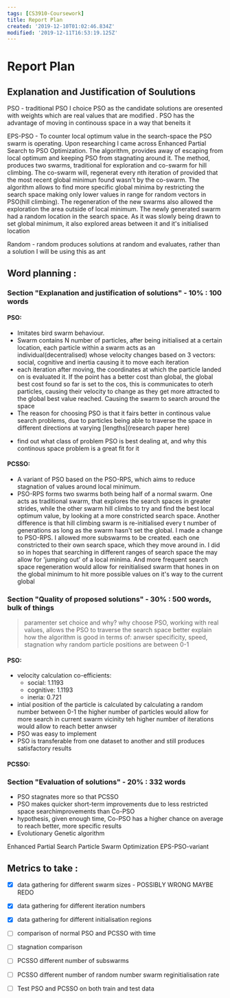 ```yaml
---
tags: [CS3910-Coursework]
title: Report Plan
created: '2019-12-10T01:02:46.834Z'
modified: '2019-12-11T16:53:19.125Z'
---
```


# Report Plan

## Explanation and Justification  of Soulutions

PSO - traditional PSO
I choice PSO as the candidate solutions are oresented with weights which are real values that are modified . PSO has the advantage of moving in continouss space in a way that beneits it

EPS-PSO - To counter local optimum value in the search-space the PSO swarm is operating. Upon researching I came across Enhanced Partial Search to PSO Optimization. The algorithm, provides away of escaping from local optimum and keeping PSO from stagnating around it.
The method, produces two swarms, traditional for exploration and co-swarm for hill climbing. The co-swarm will, regenerat every nth iteration of provided that the most recent global minimun found wasn't by the co-swarm. The algorithm allows to find more specific global minima by restricting the search space making only lower values in range for random vectors in PSO(hill climbing). The regeneration of the new swarms also allowed the exploration  the area outside of local minimum. The newly generated swarm had a random location in the search space. As it was slowly being drawn to set global minimum, it also explored areas between it and it's initialised location 


Random - random produces solutions at random and evaluates, rather than a solution I will be using this as ant
## Word planning :
### Section "Explanation and justification of solutions" - 10% : 100 words
#### PSO:
 * Imitates bird swarm behaviour.
 * Swarm contains N number of particles,
  after being initialised at a certain location, each particle within a swarm acts as an individual(decentralised) whose velocity changes based on 3 vectors: social, cognitive and inertia causing it to move each iteration
 * each iteration after moving,  the coordinates at which the particle landed on is evaluated it. If the point has a better cost than global, the global best cost found so far is set to the cos, this is communicates to oterh particles, causing their  velocity to change as they get more attracted to the global best value reached. Causing the swarm to search around the space 
 * The reason for choosing PSO is that it fairs better in continous value search problems, due to particles being able to traverse the space in different directions at varying [lengths](research paper here)
 - find out what class of problem PSO is best dealing at, and why this continous space problem is a great fit for it
  
#### PCSSO:
 * A variant of PSO based on the PSO-RPS, which aims to reduce stagnation of values around local minimum.
 * PSO-RPS forms two swarms both being half of a normal swarm. One acts as traditional swarm, that explores the search spaces in greater strides, while the other swarm hill climbs to try and find the best local optimum value, by looking at a more constricted search space. Another difference is that hill climbing swarm is re-initialised every t number of generations as long as the swarm hasn't set the global. I made a change to PSO-RPS. I allowed more subswarms to be created. each one constricted to their own search space, which they move around in. I did so in hopes that searching in different ranges of search space the may allow for 'jumping out' of a local minima. And more frequent search space regeneration would allow for reinitialised swarm that hones in on the global minimum to hit more possible values on it's way to the current global 
   
### Section "Quality of proposed solutions" - 30% : 500 words, bulk of things
> paramenter set choice and why?
why choose PSO, working with real values, allows the PSO to traverse the search space better
explain how the algorithm is good in terms of: anwser specificity, speed, stagnation
why random particle positions are between 0-1 
#### PSO:
  * velocity calculation co-efficients:
      * social: 1.1193
      * cognitive: 1.1193
      * ineria: 0.721
  * intial position of the particle is calculated by calculating a random number between 0-1
  the higher number of particles would allow for more search in current swarm vicinity
  teh higher number of iterations would allow to reach better anwser
  * PSO was easy to implement
  * PSO is transferable from one dataset to another and still produces satisfactory results


#### PCSSO:



### Section "Evaluation of solutions" - 20% : 332 words
  * PSO stagnates more so that PCSSO
  * PSO makes quicker short-term improvements due to less restricted space searchimprovements than Co-PSO
  * hypothesis, given enough time, Co-PSO has a higher chance on average to reach better, more specific results
  * Evolutionary Genetic algorithm

Enhanced Partial Search Particle Swarm Optimization
EPS-PSO-variant

## Metrics to take :
- [x] data gathering for different swarm sizes - POSSIBLY WRONG MAYBE REDO
- [x] data gathering for different iteration numbers
- [x] data gathering for different initialisation regions
- [ ] comparison of normal PSO and PCSSO with time
- [ ] stagnation comparison
- [ ] PCSSO different number of subswarms
- [ ] PCSSO different number of random number swarm reginitialisation rate
- [ ] Test PSO and PCSSO on both train and test data



